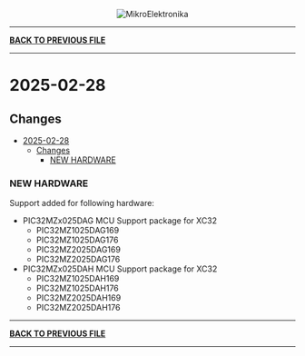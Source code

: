 <p align="center">
  <img src="http://www.mikroe.com/img/designs/beta/logo_small.png?raw=true" alt="MikroElektronika"/>
</p>

---

**[BACK TO PREVIOUS FILE](../changelog.md)**

---

# 2025-02-28

## Changes

- [2025-02-28](#2025-02-28)
  - [Changes](#changes)
    - [NEW HARDWARE](#new-hardware)

### NEW HARDWARE

Support added for following hardware:

+ PIC32MZx025DAG MCU Support package for XC32
  + PIC32MZ1025DAG169
  + PIC32MZ1025DAG176
  + PIC32MZ2025DAG169
  + PIC32MZ2025DAG176
+ PIC32MZx025DAH MCU Support package for XC32
  + PIC32MZ1025DAH169
  + PIC32MZ1025DAH176
  + PIC32MZ2025DAH169
  + PIC32MZ2025DAH176

---

**[BACK TO PREVIOUS FILE](../changelog.md)**

---

